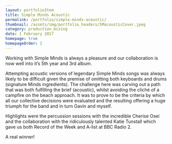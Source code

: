 ```yaml
---
layout: portfolioItem
title: Simple Minds Acoustic
permalink: /portfolio/simple-minds-acoustic/
thumbnail: /assets/img/portfolio_headers/SMacousticCover.jpeg
category: production_mixing
date: 1 February 2017
homepage: true
homepageOrder: 2
---
```


Working with Simple Minds is always a pleasure and our collaboration is now well into it’s 5th year and 3rd album.

Attempting acoustic versions of legendary Simple Minds songs was always likely to be difficult given the premise of omitting both keyboards and drums (signature Minds ingredients). The challenge here was carving out a path that was both fulfilling the brief (acoustic), whilst avoiding the cliché of a campfire on the beach approach. It was to prove to be the criteria by which all our collective decisions were evaluated and the resulting offering a huge triumph for the band and in turn Gavin and myself.

Highlights were the percussion sessions with the incredible Cherise Osei and the collaboration with the ridiculously talented Katie Tunstall which gave us both Record of the Week and A-list at BBC Radio 2.

A real winner!
